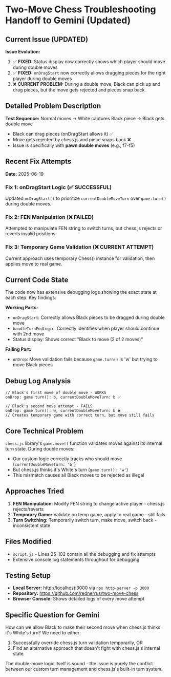 # Two-Move Chess Troubleshooting Handoff to Gemini (Updated)

## Current Issue (UPDATED)
**Issue Evolution:**
1. ✅ **FIXED:** Status display now correctly shows which player should move during double moves
2. ✅ **FIXED:** `onDragStart` now correctly allows dragging pieces for the right player during double moves
3. ❌ **CURRENT PROBLEM:** During a double move, Black can pick up and drag pieces, but the move gets rejected and pieces snap back

## Detailed Problem Description
**Test Sequence:** Normal moves → White captures Black piece → Black gets double move
- Black can drag pieces (onDragStart allows it) ✅
- Move gets rejected by chess.js and piece snaps back ❌
- Issue is specifically with **pawn double moves** (e.g., f7-f5)

## Recent Fix Attempts
**Date:** 2025-06-19

### Fix 1: onDragStart Logic (✅ SUCCESSFUL)
Updated `onDragStart()` to prioritize `currentDoubleMoveTurn` over `game.turn()` during double moves.

### Fix 2: FEN Manipulation (❌ FAILED)
Attempted to manipulate FEN string to switch turns, but chess.js rejects or reverts invalid positions.

### Fix 3: Temporary Game Validation (❌ CURRENT ATTEMPT)
Current approach uses temporary Chess() instance for validation, then applies move to real game.

## Current Code State
The code now has extensive debugging logs showing the exact state at each step. Key findings:

**Working Parts:**
- `onDragStart`: Correctly allows Black pieces to be dragged during double move
- `handleTurnEndLogic`: Correctly identifies when player should continue with 2nd move
- Status display: Shows correct "Black to move (2 of 2 moves)"

**Failing Part:**
- `onDrop`: Move validation fails because `game.turn()` is 'w' but trying to move Black pieces

## Debug Log Analysis
```
// Black's first move of double move - WORKS
onDrop: game.turn(): b, currentDoubleMoveTurn: b ✅

// Black's second move attempt - FAILS  
onDrop: game.turn(): w, currentDoubleMoveTurn: b ❌
// Creates temporary game with correct turn, but move still fails
```

## Core Technical Problem
`chess.js` library's `game.move()` function validates moves against its internal turn state. During double moves:
- Our custom logic correctly tracks who should move (`currentDoubleMoveTurn: 'b'`)
- But chess.js thinks it's White's turn (`game.turn(): 'w'`)
- This mismatch causes all Black moves to be rejected as illegal

## Approaches Tried
1. **FEN Manipulation:** Modify FEN string to change active player - chess.js rejects/reverts
2. **Temporary Game:** Validate on temp game, apply to real game - still fails
3. **Turn Switching:** Temporarily switch turn, make move, switch back - inconsistent state

## Files Modified
- `script.js` - Lines 25-102 contain all the debugging and fix attempts
- Extensive console.log statements throughout for debugging

## Testing Setup
- **Local Server:** http://localhost:3000 via `npx http-server -p 3000`
- **Repository:** https://github.com/rednerrus/two-move-chess
- **Browser Console:** Shows detailed logs of every move attempt

## Specific Question for Gemini
How can we allow Black to make their second move when chess.js thinks it's White's turn? We need to either:
1. Successfully override chess.js turn validation temporarily, OR
2. Find an alternative approach that doesn't fight with chess.js's internal state

The double-move logic itself is sound - the issue is purely the conflict between our custom turn management and chess.js's built-in turn system.